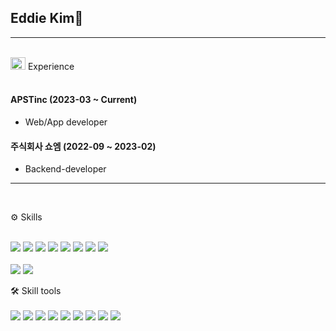 ## Eddie Kim👋
---
<br>

<image src="https://github.com/eddkim/eddkim/assets/93297204/fea6d7d9-6ac1-4524-89d6-fabe24573c3d" width="24px" height="20px" alt="working"/>
Experience
<br><br>



#### APSTinc (2023-03 ~ Current)
 - Web/App developer

#### 주식회사 쇼엠 (2022-09 ~ 2023-02)
 - Backend-developer

---

<br>

⚙️
Skills
<br><br>





<img src="https://img.shields.io/badge/javascript-F7DF1E?style=flat-square&logo=javascript&logoColor=white"/>
<img src="https://img.shields.io/badge/typescript-3178C6?style=flat-square&logo=typescript&logoColor=white"/>
<img src="https://img.shields.io/badge/Python-3776AB?style=flat-square&logo=Python&logoColor=white"/>
<img src="https://img.shields.io/badge/django-092E20?style=flat-square&logo=django&logoColor=white"/>
<img src="https://img.shields.io/badge/selenium-43B02A?style=flat-square&logo=selenium&logoColor=white"/>
<img src="https://img.shields.io/badge/React-61DAFB?style=flat-square&logo=React&logoColor=white"/>
<img src="https://img.shields.io/badge/Next.js-000000?style=flat-square&logo=Next.js&logoColor=white"/>
<img src="https://img.shields.io/badge/node.js-339933?style=flat-square&logo=nodedotjs&logoColor=white"/>
<br>

<br>
<img src="https://img.shields.io/badge/Tailwind Css-06B6D4?style=flat-square&logo=Tailwind Css&logoColor=white"/>
<img src="https://img.shields.io/badge/sass-CC6699?style=flat-square&logo=sass&logoColor=white"/>

<br>

🛠
Skill tools
<br><br>
<img src="https://img.shields.io/badge/git-F05032?style=flat-square&logo=git&logoColor=white"/>
<img src="https://img.shields.io/badge/docker-2496ED?style=flat-square&logo=docker&logoColor=white"/>
<img src="https://img.shields.io/badge/firebase-FFCA28?style=flat-square&logo=firebase&logoColor=white"/>
<img src="https://img.shields.io/badge/reacthookform-EC5990?style=flat-square&logo=reacthookform&logoColor=white"/>
<img src="https://img.shields.io/badge/redux-764ABC?style=flat-square&logo=redux&logoColor=white"/>
<img src="https://img.shields.io/badge/mobx-FF9955?style=flat-square&logo=mobx&logoColor=white"/>
<img src="https://img.shields.io/badge/postman-FF6C37?style=flat-square&logo=postman&logoColor=white"/>
<img src="https://img.shields.io/badge/prisma-2D3748?style=flat-square&logo=prisma&logoColor=white"/>
<img src="https://img.shields.io/badge/graphql-E10098?style=flat-square&logo=graphql&logoColor=white"/>



<!--
**eddkim/eddkim** is a ✨ _special_ ✨ repository because its `README.md` (this file) appears on your GitHub profile.

Here are some ideas to get you started:

- 🔭 I’m currently working on ...
- 🌱 I’m currently learning ...
- 👯 I’m looking to collaborate on ...
- 🤔 I’m looking for help with ...- [Eddie Kim👋](#eddie-kim)

- 💬 Ask me about ...
- 📫 How to reach me: ...
- 😄 Pronouns: ...- [Eddie Kim👋](#eddie-kim)

- ⚡ Fun fact: ...
-->

